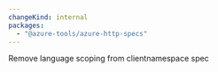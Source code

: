 ```yaml
---
changeKind: internal
packages:
  - "@azure-tools/azure-http-specs"
---
```


Remove language scoping from clientnamespace spec